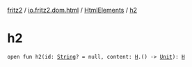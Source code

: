 [fritz2](../../index.md) / [io.fritz2.dom.html](../index.md) / [HtmlElements](index.md) / [h2](./h2.md)

# h2

`open fun h2(id: `[`String`](https://kotlinlang.org/api/latest/jvm/stdlib/kotlin/-string/index.html)`? = null, content: `[`H`](../-h/index.md)`.() -> `[`Unit`](https://kotlinlang.org/api/latest/jvm/stdlib/kotlin/-unit/index.html)`): `[`H`](../-h/index.md)
